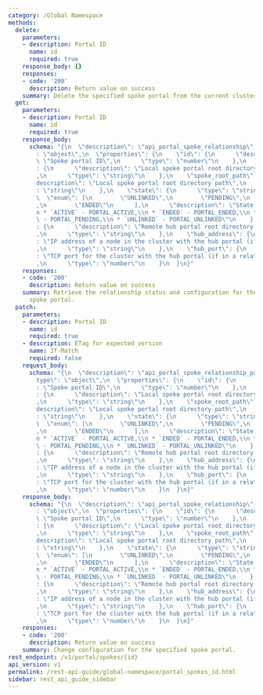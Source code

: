 ```yaml
---
category: /Global Namespace
methods:
  delete:
    parameters:
    - description: Portal ID
      name: id
      required: true
    response_body: {}
    responses:
    - code: '200'
      description: Return value on success
    summary: Delete the specified spoke portal from the current cluster.
  get:
    parameters:
    - description: Portal ID
      name: id
      required: true
    response_body:
      schema: "{\n  \"description\": \"api_portal_spoke_relationship\",\n  \"type\"\
        : \"object\",\n  \"properties\": {\n    \"id\": {\n      \"description\":\
        \ \"Spoke portal ID\",\n      \"type\": \"number\"\n    },\n    \"spoke_root\"\
        : {\n      \"description\": \"Local spoke portal root directory file ID\"\
        ,\n      \"type\": \"string\"\n    },\n    \"spoke_root_path\": {\n      \"\
        description\": \"Local spoke portal root directory path\",\n      \"type\"\
        : \"string\"\n    },\n    \"state\": {\n      \"type\": \"string\",\n    \
        \  \"enum\": [\n        \"UNLINKED\",\n        \"PENDING\",\n        \"ACTIVE\"\
        ,\n        \"ENDED\"\n      ],\n      \"description\": \"State of the portal:\\\
        n * `ACTIVE` - PORTAL_ACTIVE,\\n * `ENDED` - PORTAL_ENDED,\\n * `PENDING`\
        \ - PORTAL_PENDING,\\n * `UNLINKED` - PORTAL_UNLINKED\"\n    },\n    \"hub_root\"\
        : {\n      \"description\": \"Remote hub portal root directory (if in a relationship)\"\
        ,\n      \"type\": \"string\"\n    },\n    \"hub_address\": {\n      \"description\"\
        : \"IP address of a node in the cluster with the hub portal (if in a relationship)\"\
        ,\n      \"type\": \"string\"\n    },\n    \"hub_port\": {\n      \"description\"\
        : \"TCP port for the cluster with the hub portal (if in a relationship)\"\
        ,\n      \"type\": \"number\"\n    }\n  }\n}"
    responses:
    - code: '200'
      description: Return value on success
    summary: Retrieve the relationship status and configuration for the specified
      spoke portal.
  patch:
    parameters:
    - description: Portal ID
      name: id
      required: true
    - description: ETag for expected version
      name: If-Match
      required: false
    request_body:
      schema: "{\n  \"description\": \"api_portal_spoke_relationship_patch\",\n  \"\
        type\": \"object\",\n  \"properties\": {\n    \"id\": {\n      \"description\"\
        : \"Spoke portal ID\",\n      \"type\": \"number\"\n    },\n    \"spoke_root\"\
        : {\n      \"description\": \"Local spoke portal root directory file ID\"\
        ,\n      \"type\": \"string\"\n    },\n    \"spoke_root_path\": {\n      \"\
        description\": \"Local spoke portal root directory path\",\n      \"type\"\
        : \"string\"\n    },\n    \"state\": {\n      \"type\": \"string\",\n    \
        \  \"enum\": [\n        \"UNLINKED\",\n        \"PENDING\",\n        \"ACTIVE\"\
        ,\n        \"ENDED\"\n      ],\n      \"description\": \"State of the portal:\\\
        n * `ACTIVE` - PORTAL_ACTIVE,\\n * `ENDED` - PORTAL_ENDED,\\n * `PENDING`\
        \ - PORTAL_PENDING,\\n * `UNLINKED` - PORTAL_UNLINKED\"\n    },\n    \"hub_root\"\
        : {\n      \"description\": \"Remote hub portal root directory (if in a relationship)\"\
        ,\n      \"type\": \"string\"\n    },\n    \"hub_address\": {\n      \"description\"\
        : \"IP address of a node in the cluster with the hub portal (if in a relationship)\"\
        ,\n      \"type\": \"string\"\n    },\n    \"hub_port\": {\n      \"description\"\
        : \"TCP port for the cluster with the hub portal (if in a relationship)\"\
        ,\n      \"type\": \"number\"\n    }\n  }\n}"
    response_body:
      schema: "{\n  \"description\": \"api_portal_spoke_relationship\",\n  \"type\"\
        : \"object\",\n  \"properties\": {\n    \"id\": {\n      \"description\":\
        \ \"Spoke portal ID\",\n      \"type\": \"number\"\n    },\n    \"spoke_root\"\
        : {\n      \"description\": \"Local spoke portal root directory file ID\"\
        ,\n      \"type\": \"string\"\n    },\n    \"spoke_root_path\": {\n      \"\
        description\": \"Local spoke portal root directory path\",\n      \"type\"\
        : \"string\"\n    },\n    \"state\": {\n      \"type\": \"string\",\n    \
        \  \"enum\": [\n        \"UNLINKED\",\n        \"PENDING\",\n        \"ACTIVE\"\
        ,\n        \"ENDED\"\n      ],\n      \"description\": \"State of the portal:\\\
        n * `ACTIVE` - PORTAL_ACTIVE,\\n * `ENDED` - PORTAL_ENDED,\\n * `PENDING`\
        \ - PORTAL_PENDING,\\n * `UNLINKED` - PORTAL_UNLINKED\"\n    },\n    \"hub_root\"\
        : {\n      \"description\": \"Remote hub portal root directory (if in a relationship)\"\
        ,\n      \"type\": \"string\"\n    },\n    \"hub_address\": {\n      \"description\"\
        : \"IP address of a node in the cluster with the hub portal (if in a relationship)\"\
        ,\n      \"type\": \"string\"\n    },\n    \"hub_port\": {\n      \"description\"\
        : \"TCP port for the cluster with the hub portal (if in a relationship)\"\
        ,\n      \"type\": \"number\"\n    }\n  }\n}"
    responses:
    - code: '200'
      description: Return value on success
    summary: Change configuration for the specified spoke portal.
rest_endpoint: /v1/portal/spokes/{id}
api_version: v1
permalink: /rest-api-guide/global-namespace/portal_spokes_id.html
sidebar: rest_api_guide_sidebar
---
```

